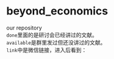 # beyond_economics
our repository   
`done`里面的是研讨会已经讲过的文献。    
`available`是群里发过但还没讲过的文献。    
`link`中是微信链接，进入后看到：

